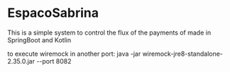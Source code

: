 # EspacoSabrina

This is a simple system to control the flux of the payments of made in SpringBoot and Kotlin


to execute wiremock in another port:
java -jar wiremock-jre8-standalone-2.35.0.jar --port 8082